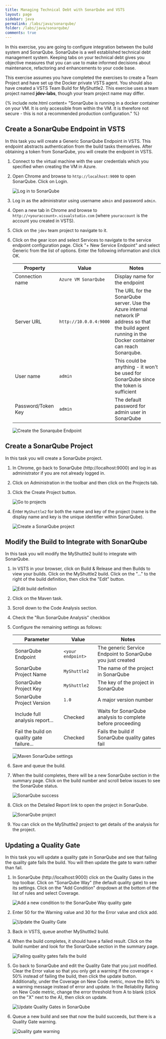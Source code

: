 ```yaml
---
title: Managing Technical Debt with SonarQube and VSTS
layout: page
sidebar: java
permalink: /labs/java/sonarqube/
folder: /labs/java/sonarqube/
comments: true
---
```


In this exercise, you are going to configure integration between the build system and SonarQube. SonarQube is a well established technical debt management system. Keeping tabs on your technical debt gives you objective measures that you can use to make informed decisions about maintenance, refactoring and enhancements to your code base.

This exercise assumes you have completed the exercises to create a Team Project and have set up the Docker private VSTS agent. You should also have created a VSTS Team Build for MyShuttle2. This exercise uses a team project named **jdev-labs**, though your team project name may differ.

{% include note.html content= "SonarQube is running in a docker container on your VM. It is only accessible from within the VM. It is therefore not secure - this is not a recommended production configuration." %}

## Create a SonarQube Endpoint in VSTS

In this task you will create a Generic SonarQube Endpoint in VSTS. This endpoint abstracts authentication from the build tasks themselves. After obtaining a token from SonarQube, you will create the endpoint in VSTS.

1. Connect to the virtual machine with the user credentials which you specified when creating the VM in Azure.

1. Open Chrome and browse to `http://localhost:9000` to open SonarQube. Click on Login.

    ![Log in to SonarQube](images/login.png)

1. Log in as the administrator using username `admin` and password `admin`.

1. Open a new tab in Chrome and browse to `http://<youraccount>.visualstudio.com` (where `youraccount` is the account you created in VSTS).

1. Click on the `jdev` team project to navigate to it.

1. Click on the gear icon and select Services to navigate to the service endpoint configuration page. Click "+ New Service Endpoint" and select Generic from the list of options. Enter the following information and click OK.

    | Property | Value | Notes |
    | --------------- | ---------------------------- | ----------------------------------------------------------- |
    | Connection name | `Azure VM SonarQube` | Display name for the endpoint |
    | Server URL | `http://10.0.0.4:9000` | The URL for the SonarQube server. Use the Azure internal network IP address so that the build agent running in the Docker container can reach Sonarqube. |
    | User name | `admin` | This could be anything - it won't be used for SonarQube since the token is sufficient |
    | Password/Token Key | `admin` | The default password for admin user in SonarQube |

    ![Create the Sonarqube Endpoint](images/create-endpoint.png)

## Create a SonarQube Project

In this task you will create a SonarQube project.

1. In Chrome, go back to SonarQube (http://localhost:9000) and log in as administrator if you are not already logged in.

1. Click on Administration in the toolbar and then click on the Projects tab.

1. Click the Create Project button.

    ![Go to projects](images/goto-projects.png)

1. Enter `MyShuttle2` for both the name and key of the project (name is the display name and key is the unique identifier within SonarQube).

    ![Create a SonarQube project](images/create-project.png)

## Modify the Build to Integrate with SonarQube

In this task you will modify the MyShuttle2 build to integrate with SonarQube.

1. In VSTS in your browser, click on Build & Release and then Builds to view your builds. Click on the MyShuttle2 build. Click on the "..." to the right of the build definition, then click the "Edit" button.

    ![Edit build definition](images/edit-builddefinition.png)

1. Click on the Maven task.

1. Scroll down to the Code Analysis section.

1. Check the "Run SonarQube Analysis" checkbox

1. Configure the remaining settings as follows:

    | Parameter | Value | Notes |
    | --------------- | ---------------------------- | ----------------------------------------------------------- |
    | SonarQube Endpoint | `<your endpoint>` | The generic Service Endpoint to SonarQube you just created |
    | SonarQube Project Name | `MyShuttle2` | The name of the project in SonarQube |
    | SonarQube Project Key | `MyShuttle2` | The key of the project in SonarQube |
    | SonarQube Project Version | `1.0` | A major version number |
    | Include full analysis report... | Checked | Waits for SonarQube analysis to complete before proceeding |
    | Fail the build on quality gate failure... | Checked | Fails the build if SonarQube quality gates fail |

    ![Maven SonarQube settings](images/build-sonarqube.png)

1. Save and queue the build.

1. When the build completes, there will be a new SonarQube section in the summary page. Click on the build number and scroll below issues to see the SonarQube status.

    ![SonarQube success](images/quality-gate-success.png)

1. Click on the Detailed Report link to open the project in SonarQube.

    ![SonarQube project](images/sonarqube-success.png)

1. You can click on the MyShuttle2 project to get details of the analysis for the project.

## Updating a Quality Gate

In this task you will update a quality gate in SonarQube and see that failing the quality gate fails the build. You will then update the gate to warn rather than fail.

1. In SonarQube (http://localhost:9000) click on the Quality Gates in the top toolbar. Click on "SonarQube Way" (the default quality gate) to see its settings. Click on the "Add Condition" dropdown at the bottom of the list of rules and select Coverage.

    ![Add a new condition to the SonarQube Way quality gate](images/add-condition.png)

1. Enter 50 for the Warning value and 30 for the Error value and click add.

    ![Update the Quality Gate](images/config-coverage-fail.png)

1. Back in VSTS, queue another MyShuttle2 build.

1. When the build completes, it should have a failed result. Click on the build number and look for the SonarQube section in the summary page.

    ![Failing quality gates fails the build](images/quality-gate-fail.png)

1. Go back to SonarQube and edit the Quality Gate that you just modified. Clear the Error value so that you only get a warning if the coverage < 50% instead of failing the build, then click the update button. Additionally, under the Coverage on New Code metric, move the 80% to a warning message instead of error and update. In the Reliability Rating on New Code metric, change the error threshold from A to blank (click on the "X" next to the A), then click on update.

    ![Update Quality Gates in SonarQube](images/update-qualitygates.png)

1. Queue a new build and see that now the build succeeds, but there is a Quality Gate warning.

    ![Quality gate warning](images/quality-gate-warn.png)